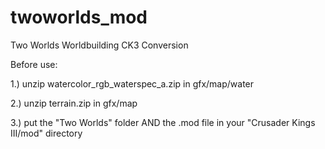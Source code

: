# twoworlds_mod
Two Worlds Worldbuilding CK3 Conversion

Before use:

1.) unzip watercolor_rgb_waterspec_a.zip in gfx/map/water

2.) unzip terrain.zip in gfx/map

3.) put the "Two Worlds" folder AND the .mod file in your "Crusader Kings III/mod" directory

